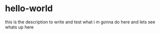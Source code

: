 # hello-world
this is the description to write and test what i m gonna do here and lets see whats up here
